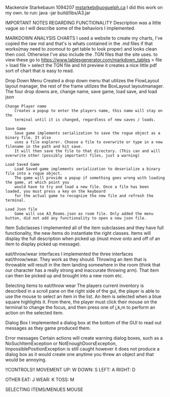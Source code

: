 Mackenzie Starkebaum
1094207
mstarkeb@uoguelph.ca
I did this work on my own.
to run: java -jar build/libs/A3.jar

IMPORTANT NOTES REGARDING FUNCTIONALITY
Description was a little vague so I will describe some of the behaviors I implemented.

MARKDOWN ANALYSIS CHARTS
I used a website to create my charts, I've copied the raw md and that's is whats contained in the .md files
if that works(may need to zoomout to get table to look proper) and looks clean then cool. Otherwise I've also include the .TGN files that the site uses.
to view these go to https://www.tablesgenerator.com/markdown_tables > file > load file > select the TGN file and hit preview
it creates a nice little pdf sort of chart that is easy to read.

Drop Down Menu
  Created a drop down menu that utilizes the FlowLayout layout manager, the rest of the frame
  utilizes the BoxLayout layoutmanager. The four drop downs are, change name, save game, load save, and load json

    Change Player name
        Creates a popup to enter the players name, this name will stay on the
        terminal until it is changed, regardless of new saves / loads.

    Save Game
        Save game implements serialization to save the rogue object as a binary file. It also
        uses a file explorer. Choose a file to overwrite or type in a new filename in the path and hit save.
        It will then save the file to that directory. (This can and will overwrite other (possibly important) files, just a warning)

    Load Saved Game
        Load Saved game implements serialization to deserialize a binary file into a rogue object.
        The game will provide a popup if something goes wrong with loading the game, at which point you
        would have to try and load a new file. Once a file has been loaded, you must press a key on the keyboard
        for the actual game to recognize the new file and refresh the terminal.

    Load Json file
        Game will use A3_Rooms.json as room file. Only added the menu button, did not add any functionality to open a new json file.

Item Subclasses
  I implemented all of the item subclasses and they have full functionality, the new items do instantiate the right classes.
  Items will display the full description when picked up (must move onto and off of an item to display picked up message).

eat/throw/wear interfaces
  I implemented the three interfaces eat/throw/wear. They work as they should. Throwing an item that is throwable
  will result in the item landing somewhere in the room (think that our character has a really strong and inaccurate throwing arm).
  That item can then be picked up and brought into a new room etc.

Selecting items to eat/throw wear
  The players current inventory is described in a scroll pane on the right side of the gui, the player is able to use the mouse
  to select an item in the list. An item is selected when a blue square highlights it. From there, the player must click their mouse
  on the terminal to change the focus, and then press one of j,k,m to perform an action on the selected item.

Dialog Box
  I implemented a dialog box at the bottom of the GUI to read out messages as they game produced them.

Error messages
  Certain actions will create warning dialog boxes, such as a NoSuchItemException or NotEnoughDoorsException, ImpossiblePositionException
  is still caught however it does not produce a dialog box as it would create one anytime you threw an object and that would be annoying.

!!CONTROLS!!
MOVEMENT
  UP: W
  DOWN: S
  LEFT: A
  RIGHT: D

OTHER
  EAT: J
  WEAR: K
  TOSS: M

SELECTING ITEMS/MENUES
  MOUSE
